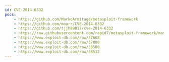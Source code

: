 ```yaml
---
id: CVE-2014-6332
pocs:
    - https://github.com/MarkoArmitage/metasploit-framework
    - https://github.com/mourr/CVE-2014-6332
    - https://github.com/tjjh89017/cve-2014-6332
    - https://raw.githubusercontent.com/rapid7/metasploit-framework/master/modules/exploits/windows/browser/ms14_064_ole_code_execution.rb
    - https://www.exploit-db.com/raw/37668
    - https://www.exploit-db.com/raw/37800
    - https://www.exploit-db.com/raw/38500
    - https://www.exploit-db.com/raw/38512
---
```

